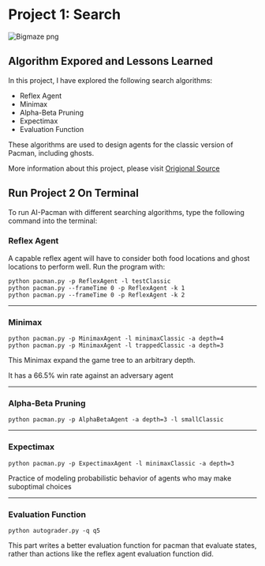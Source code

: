 # Project 1: Search

![Bigmaze png](http://ai.berkeley.edu/projects/release/multiagent/v1/002/pacman_multi_agent.png)

## Algorithm Expored and Lessons Learned

In this project, I have explored the following search algorithms:

- Reflex Agent
- Minimax
- Alpha-Beta Pruning
- Expectimax
- Evaluation Function

These algorithms are used to design agents for the classic version of Pacman, including ghosts.

More information about this project, please visit [Origional Source](http://ai.berkeley.edu/multiagent.html)

## Run Project 2 On Terminal
To run AI-Pacman with different searching algorithms, type the following command into the terminal:

### Reflex Agent

A capable reflex agent will have to consider both food locations and ghost locations to perform well. Run the program with:

```
python pacman.py -p ReflexAgent -l testClassic
python pacman.py --frameTime 0 -p ReflexAgent -k 1
python pacman.py --frameTime 0 -p ReflexAgent -k 2
```

---

### Minimax

```
python pacman.py -p MinimaxAgent -l minimaxClassic -a depth=4
python pacman.py -p MinimaxAgent -l trappedClassic -a depth=3
```

This Minimax expand the game tree to an arbitrary depth.

It has a 66.5% win rate against an adversary agent

---

### Alpha-Beta Pruning

```
python pacman.py -p AlphaBetaAgent -a depth=3 -l smallClassic
```

---

### Expectimax

```
python pacman.py -p ExpectimaxAgent -l minimaxClassic -a depth=3
```

Practice of modeling probabilistic behavior of agents who may make suboptimal choices

---

### Evaluation Function

```
python autograder.py -q q5
```

This part writes a better evaluation function for pacman that evaluate states, rather than actions like the reflex agent evaluation function did.
